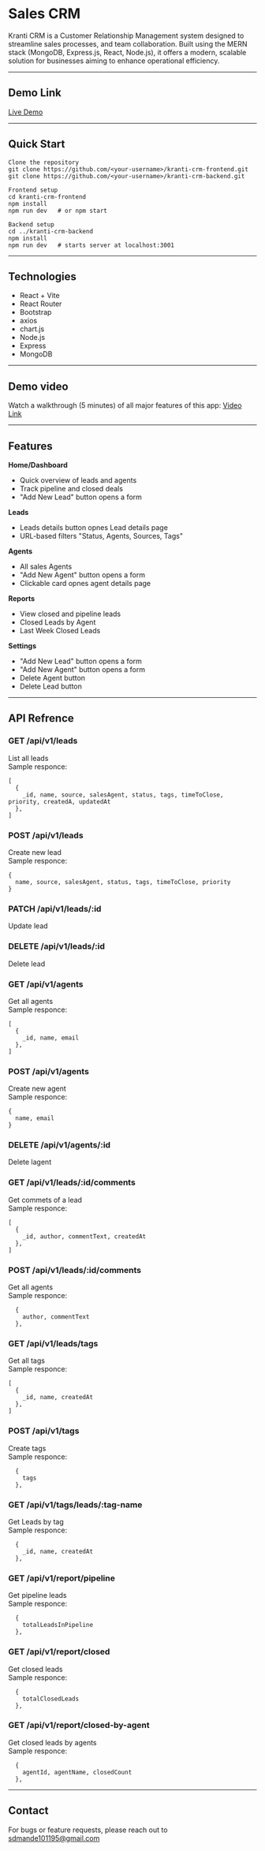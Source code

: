 # Sales CRM

Kranti CRM is a Customer Relationship Management system designed to streamline sales processes, and team collaboration. Built using the MERN stack (MongoDB, Express.js, React, Node.js), it offers a modern, scalable solution for businesses aiming to enhance operational efficiency.

---

## Demo Link

[Live Demo](https://kranti-crm-frontend.vercel.app/)

---

## Quick Start

```
Clone the repository
git clone https://github.com/<your-username>/kranti-crm-frontend.git
git clone https://github.com/<your-username>/kranti-crm-backend.git

Frontend setup
cd kranti-crm-frontend
npm install
npm run dev   # or npm start

Backend setup
cd ../kranti-crm-backend
npm install
npm run dev   # starts server at localhost:3001
```

---

## Technologies

- React + Vite
- React Router
- Bootstrap
- axios
- chart.js
- Node.js
- Express
- MongoDB

---

## Demo video

Watch a walkthrough (5 minutes) of all major features of this app: [Video Link](https://drive.google.com/file/d/1aq8NZlR7Q0VkGN6cNL6BaobhSYOpYXeq/view?usp=sharing)

---

## Features
**Home/Dashboard**
- Quick overview of leads and agents
- Track pipeline and closed deals
- "Add New Lead" button opens a form

**Leads**
- Leads details button opnes Lead details page
- URL-based filters "Status, Agents, Sources, Tags"

**Agents**
- All sales Agents
- "Add New Agent" button opens a form
- Clickable card opnes agent details page

**Reports**
- View closed and pipeline leads
- Closed Leads by Agent
- Last Week Closed Leads

**Settings**
- "Add New Lead" button opens a form
- "Add New Agent" button opens a form
- Delete Agent button
- Delete Lead button

---

## API Refrence

### **GET /api/v1/leads**
List all leads<br>
Sample responce:
```
[
  {
    _id, name, source, salesAgent, status, tags, timeToClose, priority, createdA, updatedAt
  },
]
```
### **POST /api/v1/leads**
Create new lead<br>
Sample responce:
```
{
  name, source, salesAgent, status, tags, timeToClose, priority
}
```
### **PATCH /api/v1/leads/:id**
Update lead

### **DELETE /api/v1/leads/:id**
Delete lead

### **GET /api/v1/agents**
Get all agents<br>
Sample responce:
```
[
  {
    _id, name, email
  },
]
```

### **POST /api/v1/agents**
Create new agent<br>
Sample responce:
```
{
  name, email
}
```

### **DELETE /api/v1/agents/:id**
Delete lagent

### **GET /api/v1/leads/:id/comments**
Get commets of a lead<br>
Sample responce:
```
[
  {
    _id, author, commentText, createdAt
  },
]
```

### **POST /api/v1/leads/:id/comments**
Get all agents<br>
Sample responce:
```
  {
    author, commentText
  },
```

### **GET /api/v1/leads/tags**
Get all tags<br>
Sample responce:
```
[
  {
    _id, name, createdAt
  },
]
```

### **POST /api/v1/tags**
Create tags<br>
Sample responce:
```
  {
    tags
  },
```

### **GET /api/v1/tags/leads/:tag-name**
Get Leads by tag<br>
Sample responce:
```
  {
    _id, name, createdAt
  },
```

### **GET /api/v1/report/pipeline**
Get pipeline leads<br>
Sample responce:
```
  {
    totalLeadsInPipeline
  },
```

### **GET /api/v1/report/closed**
Get closed leads<br>
Sample responce:
```
  {
    totalClosedLeads
  },
```
### **GET /api/v1/report/closed-by-agent**
Get closed leads by agents<br>
Sample responce:
```
  {
    agentId, agentName, closedCount
  },
```

---

## Contact

For bugs or feature requests, please reach out to sdmande101195@gmail.com
